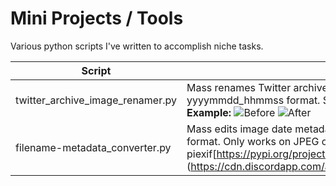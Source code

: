 # Mini Projects / Tools
Various python scripts I've written to accomplish niche tasks.

| Script | Description |
| --- | --- |
| twitter_archive_image_renamer.py | Mass renames Twitter archive media files to match their respective Tweet timestamps in yyyymmdd_hhmmss format. Should only be used in a folder with ONLY Twitter archive media files. **Example:** ![Before](https://cdn.discordapp.com/attachments/962613703864356864/1065860114931789834/image.png) ![After](https://cdn.discordapp.com/attachments/962613703864356864/1065860797735116870/image.png) |
| filename-metadata_converter.py | Mass edits image date metadata to match timestamp filenames that follow the yyyymmdd_hhmmss format. Only works on JPEG or TIFF files (files that support EXIF). Requires the piexif[https://pypi.org/project/piexif/] Python package. **Example:** !(https://cdn.discordapp.com/attachments/962613703864356864/1065866923071512646/image.png) |
